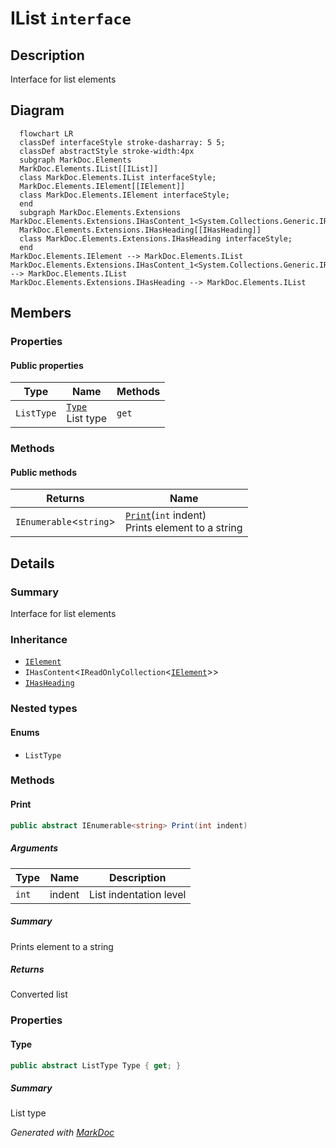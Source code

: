 # IList `interface`

## Description
Interface for list elements

## Diagram
```mermaid
  flowchart LR
  classDef interfaceStyle stroke-dasharray: 5 5;
  classDef abstractStyle stroke-width:4px
  subgraph MarkDoc.Elements
  MarkDoc.Elements.IList[[IList]]
  class MarkDoc.Elements.IList interfaceStyle;
  MarkDoc.Elements.IElement[[IElement]]
  class MarkDoc.Elements.IElement interfaceStyle;
  end
  subgraph MarkDoc.Elements.Extensions
MarkDoc.Elements.Extensions.IHasContent_1<System.Collections.Generic.IReadOnlyCollection_1[[IHasContent]]
  MarkDoc.Elements.Extensions.IHasHeading[[IHasHeading]]
  class MarkDoc.Elements.Extensions.IHasHeading interfaceStyle;
  end
MarkDoc.Elements.IElement --> MarkDoc.Elements.IList
MarkDoc.Elements.Extensions.IHasContent_1<System.Collections.Generic.IReadOnlyCollection_1 --> MarkDoc.Elements.IList
MarkDoc.Elements.Extensions.IHasHeading --> MarkDoc.Elements.IList
```

## Members
### Properties
#### Public  properties
| Type | Name | Methods |
| --- | --- | --- |
| `ListType` | [`Type`](markdoc/elements/IList.md#type)<br>List type | `get` |

### Methods
#### Public  methods
| Returns | Name |
| --- | --- |
| `IEnumerable`&lt;`string`&gt; | [`Print`](markdoc/elements/IList.md#print)(`int` indent)<br>Prints element to a string |

## Details
### Summary
Interface for list elements

### Inheritance
 - [
`IElement`
](./IElement.md)
 - `IHasContent`&lt;`IReadOnlyCollection`&lt;[`IElement`](./IElement.md)&gt;&gt;
 - [
`IHasHeading`
](extensions/IHasHeading.md)

### Nested types
#### Enums
 - `ListType`

### Methods
#### Print
```csharp
public abstract IEnumerable<string> Print(int indent)
```
##### Arguments
| Type | Name | Description |
| --- | --- | --- |
| `int` | indent | List indentation level |

##### Summary
Prints element to a string

##### Returns
Converted list

### Properties
#### Type
```csharp
public abstract ListType Type { get; }
```
##### Summary
List type

*Generated with* [*MarkDoc*](https://github.com/hailstorm75/MarkDoc.Core)
